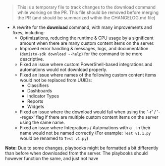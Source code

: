 > This is a temporary file to track changes to the download command while working on the PR.
> This file should be removed before merging the PR (and should be summarized within the CHANGELOG.md file)

* A rewrite for the **download** command, with many improvements and fixes, including:
  * Optimizations, reducing the runtime & CPU usage by a significant amount when there are many custom content items on the server.
  * Improved error handling & messages, logs, and documentation (`demisto-sdk download --help`) for the command to be more descriptive.
  * Fixed an issue where custom PowerShell-based integrations and automations would not download properly.
  * Fixed an issue where names of the following custom content items would not be replaced from UUIDs:
    * Classifiers
    * Dashboards
    * Indicator Types
    * Reports
    * Widgets
  * Fixed an issue where the download would fail when using the '-r' / '--regex' flag if there are multiple custom content items on the server using the same name.
  * Fixed an issue where Integrations / Automations with a `.` in their name would not be named correctly (For example: `Test v1.1.py` would be renamed to `Test v1.py`)

**Note:** Due to some changes, playbooks might be formatted a bit differently than before when downloaded from the server. The playbooks should however function the same, and just not have
